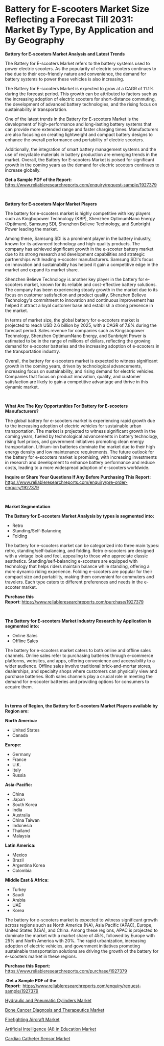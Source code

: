 <p><h1>Battery for E-scooters Market Size Reflecting a Forecast Till 2031: Market By Type, By Application and By Geography</h1></p><p><strong>Battery for E-scooters Market Analysis and Latest Trends</strong></p>
<p><p>The Battery for E-scooters Market refers to the battery systems used to power electric scooters. As the popularity of electric scooters continues to rise due to their eco-friendly nature and convenience, the demand for battery systems to power these vehicles is also increasing. </p><p>The Battery for E-scooters Market is expected to grow at a CAGR of 11.1% during the forecast period. This growth can be attributed to factors such as the increasing adoption of electric scooters for short-distance commuting, the development of advanced battery technologies, and the rising focus on sustainability in transportation.</p><p>One of the latest trends in the Battery for E-scooters Market is the development of high-performance and long-lasting battery systems that can provide more extended range and faster charging times. Manufacturers are also focusing on creating lightweight and compact battery designs to enhance the overall performance and portability of electric scooters.</p><p>Additionally, the integration of smart battery management systems and the use of recyclable materials in battery production are emerging trends in the market. Overall, the Battery for E-scooters Market is poised for significant growth in the coming years as the demand for electric scooters continues to increase globally.</p></p>
<p><strong>Get a Sample PDF of the Report:&nbsp;</strong> <a href="https://www.reliableresearchreports.com/enquiry/request-sample/1927379">https://www.reliableresearchreports.com/enquiry/request-sample/1927379</a></p>
<p>&nbsp;</p>
<p><strong>Battery for E-scooters Major Market Players</strong></p>
<p><p>The battery for e-scooters market is highly competitive with key players such as Kingbopower Technology (KBP), Shenzhen OptimumNano Energy (Optimum), Samsung SDI, Shenzhen Believe Technology, and Sunbright Power leading the market.</p><p>Among these, Samsung SDI is a prominent player in the battery industry, known for its advanced technology and high-quality products. The company has achieved significant growth in the e-scooter battery market due to its strong research and development capabilities and strategic partnerships with leading e-scooter manufacturers. Samsung SDI's focus on innovation and sustainability has helped it gain a competitive edge in the market and expand its market share.</p><p>Shenzhen Believe Technology is another key player in the battery for e-scooters market, known for its reliable and cost-effective battery solutions. The company has been experiencing steady growth in the market due to its focus on customer satisfaction and product quality. Shenzhen Believe Technology's commitment to innovation and continuous improvement has helped it attract a loyal customer base and establish a strong presence in the market.</p><p>In terms of market size, the global battery for e-scooters market is projected to reach USD 2.6 billion by 2025, with a CAGR of 7.8% during the forecast period. Sales revenue for companies such as Kingsbopower Technology, Shenzhen OptimumNano Energy, and Sunbright Power is estimated to be in the range of millions of dollars, reflecting the growing demand for e-scooter batteries and the increasing adoption of e-scooters in the transportation industry.</p><p>Overall, the battery for e-scooters market is expected to witness significant growth in the coming years, driven by technological advancements, increasing focus on sustainability, and rising demand for electric vehicles. Companies that focus on product innovation, quality, and customer satisfaction are likely to gain a competitive advantage and thrive in this dynamic market.</p></p>
<p>&nbsp;</p>
<p><strong>What Are The Key Opportunities For Battery for E-scooters Manufacturers?</strong></p>
<p><p>The global battery for e-scooters market is experiencing rapid growth due to the increasing adoption of electric vehicles for sustainable urban transportation. The market is projected to witness significant growth in the coming years, fueled by technological advancements in battery technology, rising fuel prices, and government initiatives promoting clean energy transportation. Lithium-ion batteries dominate the market due to their high energy density and low maintenance requirements. The future outlook for the battery for e-scooters market is promising, with increasing investments in research and development to enhance battery performance and reduce costs, leading to a more widespread adoption of e-scooters worldwide.</p></p>
<p><strong>Inquire or Share Your Questions If Any Before Purchasing This Report:</strong> <a href="https://www.reliableresearchreports.com/enquiry/pre-order-enquiry/1927379">https://www.reliableresearchreports.com/enquiry/pre-order-enquiry/1927379</a></p>
<p>&nbsp;</p>
<p><strong>Market Segmentation</strong></p>
<p><strong>The Battery for E-scooters Market Analysis by types is segmented into:</strong></p>
<p><ul><li>Retro</li><li>Standing/Self-Balancing</li><li>Folding</li></ul></p>
<p><p>The battery for e-scooters market can be categorized into three main types: retro, standing/self-balancing, and folding. Retro e-scooters are designed with a vintage look and feel, appealing to those who appreciate classic aesthetics. Standing/self-balancing e-scooters are equipped with technology that helps riders maintain balance while standing, offering a more dynamic riding experience. Folding e-scooters are popular for their compact size and portability, making them convenient for commuters and travelers. Each type caters to different preferences and needs in the e-scooter market.</p></p>
<p><strong>Purchase this Report:&nbsp;</strong><a href="https://www.reliableresearchreports.com/purchase/1927379">https://www.reliableresearchreports.com/purchase/1927379</a></p>
<p>&nbsp;</p>
<p><strong>The Battery for E-scooters Market Industry Research by Application is segmented into:</strong></p>
<p><ul><li>Online Sales</li><li>Offline Sales</li></ul></p>
<p><p>The battery for e-scooters market caters to both online and offline sales channels. Online sales refer to purchasing batteries through e-commerce platforms, websites, and apps, offering convenience and accessibility to a wider audience. Offline sales involve traditional brick-and-mortar stores, dealerships, and specialty shops where customers can physically view and purchase batteries. Both sales channels play a crucial role in meeting the demand for e-scooter batteries and providing options for consumers to acquire them.</p></p>
<p>&nbsp;</p>
<p><strong>In terms of Region, the Battery for E-scooters Market Players available by Region are:</strong></p>
<p>
    <p> <strong> North America: </strong>
        <ul>
            <li>United States</li>
            <li>Canada</li>
        </ul>
        </p> 
    <p> <strong> Europe: </strong>
        <ul>
            <li>Germany</li>
            <li>France</li>
            <li>U.K.</li>
            <li>Italy</li>
            <li>Russia</li>
        </ul>
        </p> 
    <p> <strong> Asia-Pacific: </strong>
        <ul>
            <li>China</li>
            <li>Japan</li>
            <li>South Korea</li>
            <li>India</li>
            <li>Australia</li>
            <li>China Taiwan</li>
            <li>Indonesia</li>
            <li>Thailand</li>
            <li>Malaysia</li>
        </ul>
        </p> 
    <p> <strong> Latin America: </strong>
        <ul>
            <li>Mexico</li>
            <li>Brazil</li>
            <li>Argentina Korea</li>
            <li>Colombia</li>
        </ul>
        </p> 
    <p> <strong> Middle East & Africa: </strong>
        <ul>
            <li>Turkey</li>
            <li>Saudi</li>
            <li>Arabia</li>
            <li>UAE</li>
            <li>Korea</li>
        </ul>
    </p>
    </p>
<p><p>The battery for e-scooters market is expected to witness significant growth across regions such as North America (NA), Asia Pacific (APAC), Europe, United States (USA), and China. Among these regions, APAC is projected to dominate the market with a market share of 45%, followed by Europe with 25% and North America with 20%. The rapid urbanization, increasing adoption of electric vehicles, and government initiatives promoting sustainable transportation solutions are driving the growth of the battery for e-scooters market in these regions.</p></p>
<p><strong>Purchase this Report: </strong><a href="https://www.reliableresearchreports.com/purchase/1927379">https://www.reliableresearchreports.com/purchase/1927379</a></p>
<p>&nbsp;<strong>Get a Sample PDF of the Report:&nbsp;&nbsp;</strong><a href="https://www.reliableresearchreports.com/enquiry/request-sample/1927379">https://www.reliableresearchreports.com/enquiry/request-sample/1927379</a></p>
<p><strong></strong></p>
<p><p><a href="https://view.publitas.com/reportprime-1/hydraulic-and-pneumatic-cylinders-market-provides-detailed-segmentation-of-this-market-based-on-type-application-and-region-and-forecast-for-the-period-from-2024-2031/">Hydraulic and Pneumatic Cylinders Market</a></p><p><a href="https://eight-handstand-8fb.notion.site/Bone-Cancer-Diagnosis-and-Therapeutics-Market-Size-Reflecting-a-Forecast-Till-2031-Market-By-Type--dc13e4190bdc4c73bc5095bd3b8b61f4">Bone Cancer Diagnosis and Therapeutics Market</a></p><p><a href="https://view.publitas.com/reportprime-1/firefighting-aircraft-market-research-report-provides-thorough-industry-overview-which-offers-an-in-depth-analysis-of-product-trends-and-new-market-divisions/">Firefighting Aircraft Market</a></p><p><a href="https://simplistic-meeting-7ee.notion.site/Artificial-Intelligence-AI-in-Education-Market-Growth-Market-Trends-COVID-19-Impact-and-Forecas-544a622b6fd045999d640dff4a2b8b2a">Artificial Intelligence (AI) in Education Market</a></p><p><a href="https://skillful-vermicelli-b89.notion.site/Cardiac-Catheter-Sensor-Market-Size-and-Growth-Market-Segmentation-Regional-and-Country-Breakdowns-b593cbee64c949eeb68de584862673d6">Cardiac Catheter Sensor Market</a></p></p>